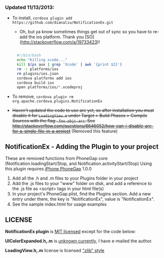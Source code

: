 ### Updated 11/13/2013:
- To install, `cordova plugin add https://github.com/dianaliu/NotificationEx.git`
  - Oh, but ya know sometimes things get out of sync so you have to re-add the ios platform. Thank you [SO] (http://stackoverflow.com/a/19733423)!
  ```bash

    #!/bin/bash
    echo "Killing xcode..."
    kill $(ps aux | grep 'Xcode' | awk '{print $2}')
    rm -r platforms/ios
    rm plugins/ios.json
    cordova platforms add ios
    cordova build ios
    open platforms/ios/*.xcodeproj
  ``` 

- To remove, `cordova plugin rm org.apache.cordova.plugins.NotificationEx`
- ~~Haven't updated the code to use arc yet, so after installation you must disable it for `LoadingView.m` under Target > Build Phases > Compile Sources with the flag `-fno-objc-arc`. See http://stackoverflow.com/questions/6646052/how-can-i-disable-arc-for-a-single-file-in-a-project~~ (Removed this feature)

## NotificationEx - Adding the Plugin to your project ##

These are removed functions from PhoneGap core (Notification.loadingStart/Stop, and Notification.activityStart/Stop)
Using this plugin requires [iPhone PhoneGap](http://github.com/phonegap/phonegap-iphone) 1.0.0

1. Add all the .h and .m files to your Plugins folder in your project
2. Add the .js files to your "www" folder on disk, and add a reference to the .js file as &lt;script&gt; tags in your html file(s)
3. In your project's PhoneGap.plist, find the Plugins section. Add a new entry under there, the key is "NotificationEx", value is "NotificationEx".
4. See the sample index.html for usage examples

## LICENSE ##

**NotificationEx plugin** is [MIT licensed](http://www.opensource.org/licenses/mit-license.php) except for the code below:

**UIColorExpanded.h,.m** is [unknown currently](https://github.com/ars/uicolor-utilities), I have e-mailed the author.

**LoadingView.h,.m** license is licensed ["zlib" style](http://projectswithlove.com/about.html)
